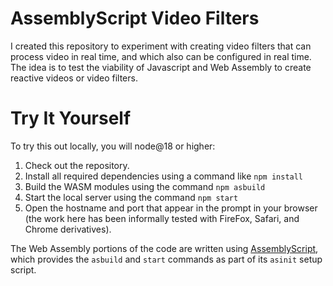 # AssemblyScript Video Filters

I created this repository to experiment with creating video filters that can
process video in real time, and which also can be configured in real time.  The
idea is to test the viability of Javascript and Web Assembly to create
reactive videos or video filters.

# Try It Yourself

To try this out locally, you will node@18 or higher:

1. Check out the repository.
2. Install all required dependencies using a command like `npm install`
3. Build the WASM modules using the command `npm asbuild`
4. Start the local server using the command `npm start`
5. Open the hostname and port that appear in the prompt in your browser (the work here has been informally tested with FireFox, Safari, and Chrome derivatives).

The Web Assembly portions of the code are written using [AssemblyScript](https://www.assemblyscript.org/), which
provides the `asbuild` and `start` commands as part of its `asinit` setup
script. 
